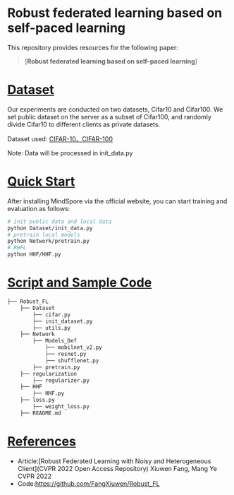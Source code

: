 # Robust federated learning based on self-paced learning

This repository provides resources for the following paper:

> [**Robust federated learning based on self-paced learning**]

# [Dataset](#contents)

Our experiments are conducted on two datasets, Cifar10 and Cifar100. We set public dataset on the server as a subset of Cifar100, and randomly divide Cifar10 to different clients as private datasets.

Dataset used: [CIFAR-10、CIFAR-100](http://www.cs.toronto.edu/~kriz/cifar.html)

Note: Data will be processed in init_data.py

# [Quick Start](#contents)

After installing MindSpore via the official website, you can start training and evaluation as follows:

```bash
# init public data and local data
python Dataset/init_data.py
# pretrain local models
python Network/pretrain.py
# RHFL
python HHF/HHF.py
```

# [Script and Sample Code](#contents)

```bash
├── Robust_FL
    ├── Dataset
        ├── cifar.py
        ├── init_dataset.py
        ├── utils.py
    ├── Network
        ├── Models_Def
            ├── mobilnet_v2.py
            ├── resnet.py
            ├── shufflenet.py
        ├── pretrain.py
    ├── regularization
        ├── regularizer.py
    ├── HHF
        ├── HHF.py       
    ├── loss.py
        ├── weight_loss.py
    ├── README.md
```
# [References](#contents)
- Article:[Robust Federated Learning with Noisy and Heterogeneous Client](CVPR 2022 Open Access Repository)
  Xiuwen Fang, Mang Ye CVPR 2022
- Code:https://github.com/FangXiuwen/Robust_FL
